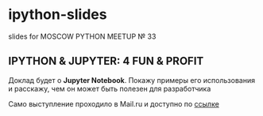 # ipython-slides
slides for MOSCOW PYTHON MEETUP № 33

## IPYTHON & JUPYTER: 4 FUN & PROFIT

Доклад будет о **Jupyter Notebook**. Покажу примеры его использования и расскажу, чем он может быть полезен для разработчика

Само выступление проходило в Mail.ru и доступно по [ссылке](http://www.moscowpython.ru/meetup/33/ipython-jupyter-4-fun-profit/)
